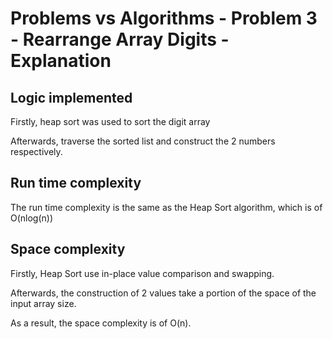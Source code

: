 # Problems vs Algorithms - Problem 3 - Rearrange Array Digits - Explanation

## Logic implemented
Firstly, heap sort was used to sort the digit array

Afterwards, traverse the sorted list and construct the 2 numbers respectively.

## Run time complexity
The run time complexity is the same as the Heap Sort algorithm, which is of O(nlog(n))

## Space complexity
Firstly, Heap Sort use in-place value comparison and swapping. 

Afterwards, the construction of 2 values take a portion of the space of the input array size.

As a result, the space complexity is of O(n).
